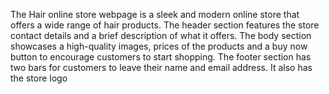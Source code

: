 The Hair online store webpage is a sleek and modern online store that offers a wide range of hair products. 
The header section features the store contact details and a brief description of what it offers. The body section showcases 
a high-quality images, prices of the products and a buy now button to encourage customers to start shopping. 
The footer section has two bars for customers to leave their name and email address. It also has the store logo
